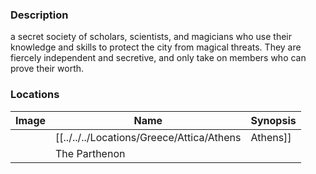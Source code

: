 ### Description
a secret society of scholars, scientists, and magicians who use their knowledge and skills to protect the city from magical threats. They are fiercely independent and secretive, and only take on members who can prove their worth.

### Locations
| Image | Name                  | Synopsis |
| ----- | --------------------- | -------- |
|       | [[../../../Locations/Greece/Attica/Athens|Athens]] |          |
|       | The Parthenon    |          |